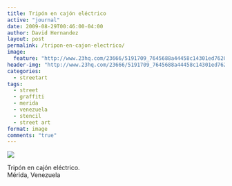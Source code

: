 ```yaml
---
title: Tripón en cajón eléctrico
active: "journal"
date: 2009-08-29T00:46:00-04:00
author: David Hernandez
layout: post
permalink: /tripon-en-cajon-electrico/
image:
  feature: "http://www.23hq.com/23666/5191709_7645688a44458c14301ed762064b96dd_large1k.jpg"
header-img: "http://www.23hq.com/23666/5191709_7645688a44458c14301ed762064b96dd_large1k.jpg"
categories:
  - streetart
tags:
  - street
  - graffiti
  - merida
  - venezuela
  - stencil
  - street art
format: image
comments: "true"
---
```

<a href="http://www.23hq.com/23666/5191709_7645688a44458c14301ed762064b96dd_large1k.jpg" class="popup"  title="Tripón en cajón eléctrico" data-caption="© 2009 by David Hernández">
<img src="http://www.23hq.com/23666/5191709_7645688a44458c14301ed762064b96dd_large1k.jpg"></a>

Tripón en cajón eléctrico.<br>
Mérida, Venezuela

